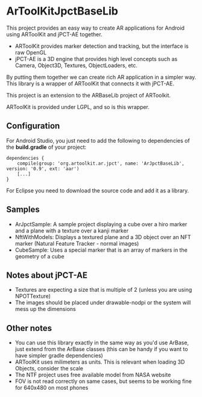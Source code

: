 # ArToolKitJpctBaseLib

This project provides an easy way to create AR applications for Android using ARToolKit and jPCT-AE together.

* ARToolKit provides marker detection and tracking, but the interface is raw OpenGL
* jPCT-AE is a 3D engine that provides high level concepts such as Camera, Object3D, Textures, ObjectLoaders, etc.

By putting them together we can create rich AR application in a simpler way. This library is a wrapper of ARToolKit that connects it with jPCT-AE.

This project is an extension to the ARBaseLib project of ARToolkit.

ARToolKit is provided under LGPL, and so is this wrapper.

## Configuration

For Android Studio, you just need to add the following to dependencies of the __build.gradle__ of your project:

```
dependencies {
    compile(group: 'org.artoolkit.ar.jpct', name: 'ArJpctBaseLib', version: '0.9', ext: 'aar')
    [...]
}
```

For Eclipse you need to download the source code and add it as a library.

## Samples

* ArJpctSample: A sample project displaying a cube over a hiro marker and a plane with a texture over a kanji marker
* NftWithModels: Displays a textured plane and a 3D object over an NFT marker (Natural Feature Tracker - normal images)
* CubeSample: Uses a special marker that is an array of markers in the geometry of a cube

## Notes about jPCT-AE

* Textures are expecting a size that is multiple of 2 (unless you are using NPOTTexture)
* The images should be placed under drawable-nodpi or the system will mess up the dimensions

## Other notes

* You can use this library exactly in the same way as you'd use ArBase, just extend from the ArBase classes (this can be handy if you want to have simpler gradle dependencies)
* ARToolKit uses milimeters as units. This is relevant when loading 3D Objects, consider the scale
* The NTF project uses free available model from NASA website
* FOV is not read correctly on same cases, but seems to be working fine for 640x480 on most phones
